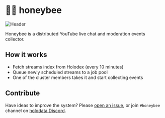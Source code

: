 # 🍯🐝 honeybee

![Header](https://raw.githubusercontent.com/uetchy/honeybee/master/.github/header.png)

Honeybee is a distributed YouTube live chat and moderation events collector.

## How it works

- Fetch streams index from Holodex (every 10 minutes)
- Queue newly scheduled streams to a job pool
- One of the cluster members takes it and start collecting events

## Contribute

Have ideas to improve the system? Please [open an issue](https://github.com/holodata/honeybee/issues), or join `#honeybee` channel on [holodata Discord](https://holodata.org/discord).
